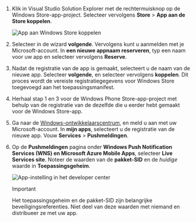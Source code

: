 
1. Klik in Visual Studio Solution Explorer met de rechtermuisknop op de Windows Store-app-project. Selecteer vervolgens **Store** > **App aan de Store koppelen**.

    ![App aan Windows Store koppelen](./media/app-service-mobile-register-wns/notification-hub-associate-win8-app.png)
2. Selecteer in de wizard **volgende**. Vervolgens kunt u aanmelden met je Microsoft-account. In **een nieuwe appnaam reserveren**, typ een naam voor uw app en selecteer vervolgens **Reserve**.
3. Nadat de registratie van de app is gemaakt, selecteert u de naam van de nieuwe app. Selecteer **volgende**, en selecteer vervolgens **koppelen**. Dit proces wordt de vereiste registratiegegevens voor Windows Store toegevoegd aan het toepassingsmanifest.
4. Herhaal stap 1 en 3 voor de Windows Phone Store-app-project met behulp van de registratie van de dezelfde die u eerder hebt gemaakt voor de Windows Store-app.  
5. Ga naar de [Windows-ontwikkelaarscentrum](https://dev.windows.com/en-us/overview), en meld u aan met uw Microsoft-account. In **mijn apps**, selecteert u de registratie van de nieuwe app. Vouw **Services** > **Pushmeldingen**.
6. Op de **Pushmeldingen** pagina onder **Windows Push Notification Services (WNS) en Microsoft Azure Mobile Apps**, selecteer **Live Services site**.  Noteer de waarden van de **pakket-SID** en de *huidige* waarde in **Toepassingsgeheim**. 

    ![App-instelling in het developer center](./media/app-service-mobile-register-wns/mobile-services-win8-app-push-auth.png)

   > [!IMPORTANT]
   > Het toepassingsgeheim en de pakket-SID zijn belangrijke beveiligingsreferenties. Niet deel van deze waarden met niemand en distribueer ze met uw app.
   >
   >
